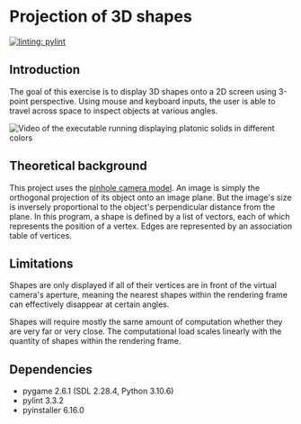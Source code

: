 # Projection of 3D shapes
[![linting: pylint](https://img.shields.io/badge/linting-pylint-yellowgreen)](https://github.com/pylint-dev/pylint)
## Introduction
The goal of this exercise is to display 3D shapes onto a 2D screen using 3-point perspective. Using mouse and keyboard inputs, the user is able to travel across space to inspect objects at various angles.

![Video of the executable running displaying platonic solids in different colors](/assets/execution.gif)
## Theoretical background
This project uses the [pinhole camera model](https://en.m.wikipedia.org/wiki/Pinhole_camera_model). An image is simply the orthogonal projection of its object onto an image plane. But the image's size is inversely proportional to the object's perpendicular distance from the plane. In this program, a shape is defined by a list of vectors, each of which represents the position of a vertex. Edges are represented by an association table of vertices.

## Limitations
Shapes are only displayed if all of their vertices are in front of the virtual camera's aperture, meaning the nearest shapes within the rendering frame can effectively disappear at certain angles.

Shapes will require mostly the same amount of computation whether they are very far or very close. The computational load scales linearly with the quantity of shapes within the rendering frame.

## Dependencies
- pygame 2.6.1 (SDL 2.28.4, Python 3.10.6)
- pylint 3.3.2
- pyinstaller 6.16.0